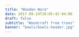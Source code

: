 ```yaml
---
title: "Wooden Ware"
date: 2017-09-24T20:05:42-04:00
draft: false
subtitle: "Woodcraft from trees"
banner: "bowls/bowls-header.jpg"
---
```


